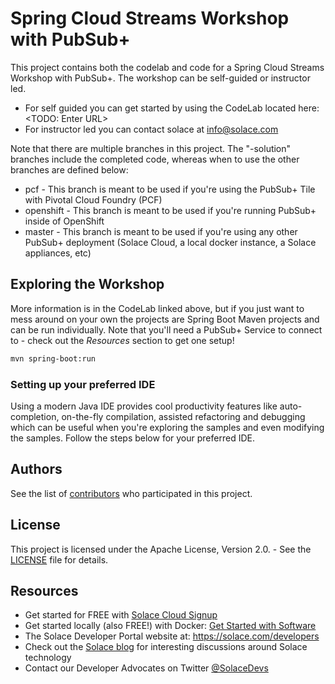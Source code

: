 # Spring Cloud Streams Workshop with PubSub+

This project contains both the codelab and code for a Spring Cloud Streams Workshop with PubSub+.
The workshop can be self-guided or instructor led. 
* For self guided you can get started by using the CodeLab located here: <TODO: Enter URL> 
* For instructor led you can contact solace at info@solace.com 

Note that there are multiple branches in this project. The "-solution" branches include the completed code, whereas when to use the other branches are defined below:  
* pcf - This branch is meant to be used if you're using the PubSub+ Tile with Pivotal Cloud Foundry (PCF)
* openshift - This branch is meant to be used if you're running PubSub+ inside of OpenShift
* master - This branch is meant to be used if you're using any other PubSub+ deployment (Solace Cloud, a local docker instance, a Solace appliances, etc)

## Exploring the Workshop
More information is in the CodeLab linked above, but if you just want to mess around on your own the projects are Spring Boot Maven projects and can be run individually. Note that you'll need a PubSub+ Service to connect to - check out the *Resources* section to get one setup! 

```bash
mvn spring-boot:run
```

### Setting up your preferred IDE

Using a modern Java IDE provides cool productivity features like auto-completion, on-the-fly compilation, assisted refactoring and debugging which can be useful when you're exploring the samples and even modifying the samples. Follow the steps below for your preferred IDE.


## Authors

See the list of [contributors](https://github.com/TODO/contributors) who participated in this project.

## License

This project is licensed under the Apache License, Version 2.0. - See the [LICENSE](LICENSE) file for details.

## Resources

- Get started for FREE with [Solace Cloud Signup](https://console.solace.cloud)
- Get started locally (also FREE!) with Docker: [Get Started with Software](https://solace.com/software/getting-started/)
- The Solace Developer Portal website at: https://solace.com/developers
- Check out the [Solace blog](https://solace.com/blog) for interesting discussions around Solace technology
- Contact our Developer Advocates on Twitter [@SolaceDevs](https://twitter.com/SolaceDevs)
